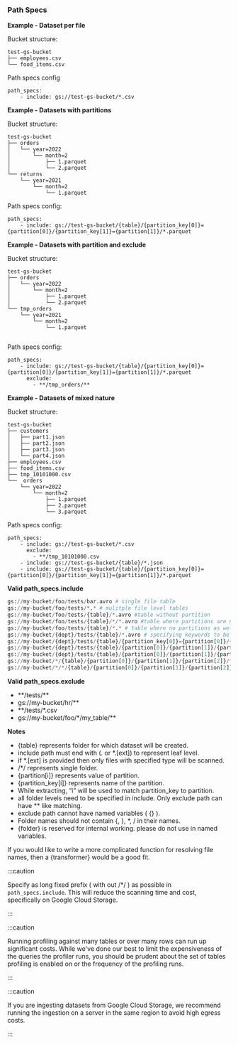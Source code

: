 
### Path Specs

**Example - Dataset per file**

Bucket structure:

```
test-gs-bucket
├── employees.csv
└── food_items.csv
```

Path specs config
```
path_specs:
    - include: gs://test-gs-bucket/*.csv

```

**Example - Datasets with partitions**

Bucket structure:
```
test-gs-bucket
├── orders
│   └── year=2022
│       └── month=2
│           ├── 1.parquet
│           └── 2.parquet
└── returns
    └── year=2021
        └── month=2
            └── 1.parquet

```

Path specs config:
```
path_specs:
    - include: gs://test-gs-bucket/{table}/{partition_key[0]}={partition[0]}/{partition_key[1]}={partition[1]}/*.parquet
```

**Example - Datasets with partition and exclude**

Bucket structure:
```
test-gs-bucket
├── orders
│   └── year=2022
│       └── month=2
│           ├── 1.parquet
│           └── 2.parquet
└── tmp_orders
    └── year=2021
        └── month=2
            └── 1.parquet


```

Path specs config:
```
path_specs:
    - include: gs://test-gs-bucket/{table}/{partition_key[0]}={partition[0]}/{partition_key[1]}={partition[1]}/*.parquet
      exclude: 
        - **/tmp_orders/**
```
**Example - Datasets of mixed nature**

Bucket structure:
```
test-gs-bucket
├── customers
│   ├── part1.json
│   ├── part2.json
│   ├── part3.json
│   └── part4.json
├── employees.csv
├── food_items.csv
├── tmp_10101000.csv
└──  orders
    └── year=2022
        └── month=2
            ├── 1.parquet
            ├── 2.parquet
            └── 3.parquet

```

Path specs config:
```
path_specs:
    - include: gs://test-gs-bucket/*.csv
      exclude:
        - **/tmp_10101000.csv
    - include: gs://test-gs-bucket/{table}/*.json
    - include: gs://test-gs-bucket/{table}/{partition_key[0]}={partition[0]}/{partition_key[1]}={partition[1]}/*.parquet
```

**Valid path_specs.include**

```python
gs://my-bucket/foo/tests/bar.avro # single file table   
gs://my-bucket/foo/tests/*.* # mulitple file level tables
gs://my-bucket/foo/tests/{table}/*.avro #table without partition
gs://my-bucket/foo/tests/{table}/*/*.avro #table where partitions are not specified
gs://my-bucket/foo/tests/{table}/*.* # table where no partitions as well as data type specified
gs://my-bucket/{dept}/tests/{table}/*.avro # specifying keywords to be used in display name
gs://my-bucket/{dept}/tests/{table}/{partition_key[0]}={partition[0]}/{partition_key[1]}={partition[1]}/*.avro # specify partition key and value format
gs://my-bucket/{dept}/tests/{table}/{partition[0]}/{partition[1]}/{partition[2]}/*.avro # specify partition value only format
gs://my-bucket/{dept}/tests/{table}/{partition[0]}/{partition[1]}/{partition[2]}/*.* # for all extensions
gs://my-bucket/*/{table}/{partition[0]}/{partition[1]}/{partition[2]}/*.* # table is present at 2 levels down in bucket
gs://my-bucket/*/*/{table}/{partition[0]}/{partition[1]}/{partition[2]}/*.* # table is present at 3 levels down in bucket
```

**Valid path_specs.exclude**
- \**/tests/**
- gs://my-bucket/hr/**
- **/tests/*.csv
- gs://my-bucket/foo/*/my_table/**

**Notes**

- {table} represents folder for which dataset will be created.
- include path must end with (*.* or *.[ext]) to represent leaf level.
- if *.[ext] is provided then only files with specified type will be scanned.
- /*/ represents single folder.
- {partition[i]} represents value of partition.
- {partition_key[i]} represents name of the partition.
- While extracting, “i” will be used to match partition_key to partition.
- all folder levels need to be specified in include. Only exclude path can have ** like matching.
- exclude path cannot have named variables ( {} ).
- Folder names should not contain {, }, *, / in their names.
- {folder} is reserved for internal working. please do not use in named variables.



If you would like to write a more complicated function for resolving file names, then a {transformer} would be a good fit.

:::caution

Specify as long fixed prefix ( with out /*/ ) as possible in `path_specs.include`. This will reduce the scanning time and cost, specifically on Google Cloud Storage.

:::

:::caution

Running profiling against many tables or over many rows can run up significant costs.
While we've done our best to limit the expensiveness of the queries the profiler runs, you
should be prudent about the set of tables profiling is enabled on or the frequency
of the profiling runs.

:::

:::caution

If you are ingesting datasets from Google Cloud Storage, we recommend running the ingestion on a server in the same region to avoid high egress costs.

:::
